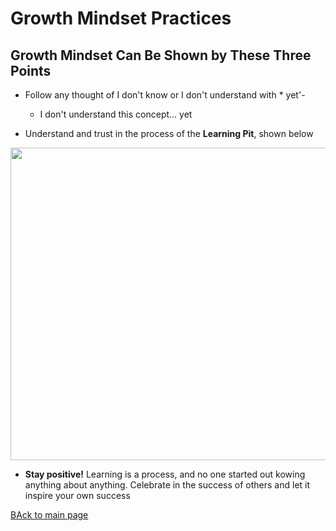 # **Growth Mindset Practices**

## Growth Mindset Can Be Shown by These Three Points

- Follow any thought of I don't know or I don't understand with * yet'-
  - I don't understand this concept... yet

- Understand and trust in the process of the **Learning Pit**, shown below

 <img src="https://3.bp.blogspot.com/-drleLXFA3RM/VwTX1PgHhJI/AAAAAAAAAKU/FeBoG7dzJ7UWQvo46ZdPwTBt8b5Eg-IDw/s1600/Screen%2BShot%2B2016-04-06%2Bat%2B9.32.38%2BPM.png" height="500" width="700"/>

- **Stay positive!** Learning is a process, and no one started out kowing anything about anything. Celebrate in the success of others and let it inspire your own success

[BAck to main page](README.md)